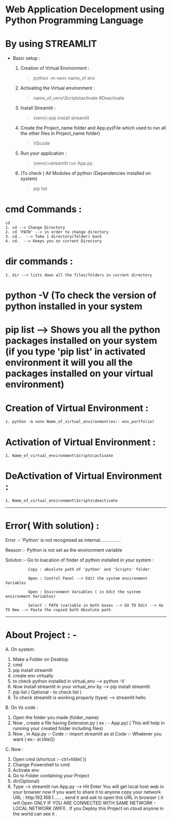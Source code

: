 # Web Application Decelopment using Python Programming Language
# By using STREAMLIT
* Basic setup :
   1. Creation of Virtual Environment :
      > python -m venv name_of env

   2. Activating the Virtual environment :
      > name_of_venv\Scripts\activate            #Deactivate

   3. Install Streamlit :
      >(venv)>pip install streamlit

   4. Create the Project_name folder and App.py(File which used to run all the other files in Project_name folder)
      >VScode

   5. Run your application :
      >(venv)>streamlit run App.py

   6. (To check ) All Modules of python (Dependencies installed on system)
      > pip list


# cmd Commands :
    cd
    1. cd --> Change Directory
    2. cd 'PATH' --> in order to change directory
    3. cd..  --> Take 1 directory(folder) back
    4. cd.  --> Keeps you on current Directory

# dir commands :
    1. dir --> lists down all the files/folders in current directory

# python -V  (To check the version of python installed in your system

# pip list --> Shows you all the python packages installed on your system (if you type 'pip list' in activated environment it will you all the packages installed on your virtual environment)

# Creation of Virtual Environment : 
    1. python -m venv Name_of_virtual_environment(ex:- env_portfolio)
    
# Activation of Virtual Environment :
    1. Name_of_virtual_environment\Scripts\activate

# DeActivation of Virtual Environment :
    1. Name_of_virtual_environment\Scripts\deactivate

------------------------------------------------------------------------------------------------------------------------------------------------------------------------

# Error( With solution) :
   Error :- 'Python' is not recognised as internal................
   
   Reason :- Python is not set as the environment variable
   
   Soluton :- Go to loacation of folder of python installed in your system :
   
              Copy : absolute path of 'python' and 'Scripts' folder
   
              Open : Control Panel --> Edit the system environment Variables
              
              Open : Environment Variables ( in Edit the system environment Variables)
              
              Select : PATH (variable in both boxes --> GO TO Edit --> Go TO New --> Paste the copied both Absolute path.

------------------------------------------------------------------------------------------------------------------------------------------------------------------------
# About Project : - 
 A. On system:
   1. Make a Folder on Desktop
   2. cmd
   3. pip install streamlit
   4. create env virtually
   5. to check python installed in virtual_env --> python -V
   6. Now install streamlit in your virtual_env by --> pip install streamlit
   7. pip list ( Optional - to check list )
   8. To check streamlit is working properly (type) --> streamlit hello

B. On Vs code :
   1. Open the folder you made (folder_name)
   2. Now , create a file having Extension.py ( ex : - App.py) ( This will help in running your created folder including files)
   3. Now , in App.py :-
         Code :- import streamlit as st
         Code :- Whatever you want ( ex:- st.title())

C. Now :
   1. Open cmd (shortcut :- ctrl+tilde(`))
   2. Change Powershell to cmd
   3. Activate env
   4. Go to Folder containing your Project
   5. dir(Optional)
   6. Type --> streamlit run App.py --> Hit Enter
      You will get local host web in your browser now if you want to share it to anyone copy your network URL : http:192.168.1...... , send it and ask to open this URL in browser ( it will Open ONLY IF YOU ARE CONNECTED WITH SAME NETWORK - LOCAL NETWORK (WIFI) .
      If you Deploy this Project on cloud anyone in the world can see it .
    
  
